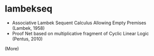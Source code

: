# lambekseq
- Associative Lambek Sequent Calculus Allowing Empty Premises (Lambek, 1958)
- Proof Net based on multiplicative fragment of Cyclic Linear Logic (Pentus, 2010)

(More)
